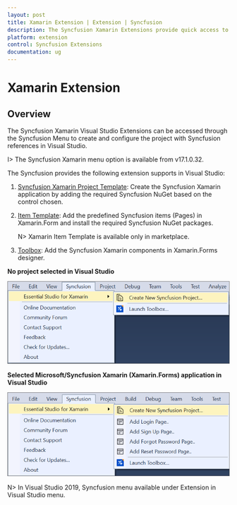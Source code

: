 ```yaml
---
layout: post
title: Xamarin Extension | Extension | Syncfusion
description: The Syncfusion Xamarin Extensions provide quick access to create or configure the Syncfusion Xamarin projects
platform: extension
control: Syncfusion Extensions
documentation: ug
---
```


# Xamarin Extension

## Overview

The Syncfusion Xamarin  Visual Studio Extensions can be accessed through the Syncfusion Menu to create and configure the project with Syncfusion references in Visual Studio.

I> The Syncfusion Xamarin  menu option is available from v17.1.0.32.

The Syncfusion provides the following extension supports in Visual Studio:

1.	[Syncfusion Xamarin Project Template](https://help.syncfusion.com/extension/xamarin-extension/syncfusion-project-templates): Create the Syncfusion Xamarin application by adding the required Syncfusion NuGet based on the control chosen.
2.	[Item Template](https://help.syncfusion.com/extension/xamarin-extension/syncfusion-item-templates): Add the predefined Syncfusion items (Pages) in Xamarin.Form and install the required Syncfusion NuGet packages.

     N> Xamarin Item Template is available only in marketplace. 

3.	[Toolbox](https://help.syncfusion.com/extension/xamarin-extension/toolbox): Add the Syncfusion Xamarin components in Xamarin.Forms designer.


**No project selected in Visual Studio**

![Syncfusion Menu when No project selected in Visual Studio](Overview_images/Syncfusion_Menu_OverView1.png)

**Selected Microsoft/Syncfusion Xamarin (Xamarin.Forms) application in Visual Studio**

![Syncfusion Menu when Selected Microsoft/Syncfusion Xamarin in Visual Studio](Overview_images/Syncfusion_Menu_OverView2.png)

N> In Visual Studio 2019, Syncfusion menu available under Extension in Visual Studio menu.

